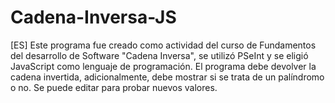 # Cadena-Inversa-JS
[ES] Este programa fue creado como actividad del curso de Fundamentos del desarrollo de Software "Cadena Inversa", se utilizó PSeInt y se eligió JavaScript como lenguaje de programación. El programa debe devolver la cadena invertida, adicionalmente, debe mostrar si se trata de un palíndromo o no. Se puede editar para probar nuevos valores.
